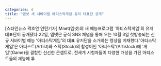 ```yaml
---
categories: d
title: "엠넷 새 서바이벌 아티스탁게임 유저 대표단 공개"
---
```

[스타인뉴스 곽호연 인턴기자] Mnet(엠넷)의 새 예능프로그램 &#39;아티스탁게임&#39;의 유저 대표단이 공개됐다.22일, 엠넷은 공식 SNS 채널을 통해 오는 10월 3일 첫방송되는 신규 서바이벌 예능 &#39;아티스탁게임&#39;의 대표 유저단을 소개하는 영상을 게재했다.&#39;아티스탁 게임&#39;은 아티스트(Artist)와 스탁(Stock)의 합성어인 &#39;아티스탁&#39;(Artistock)에 &#39;게임&#39;(Game)을 결합한 신선한 콘셉트로, 전세계 시청자들이 다양한 개성을 가진 아티스트들의 재능에 투